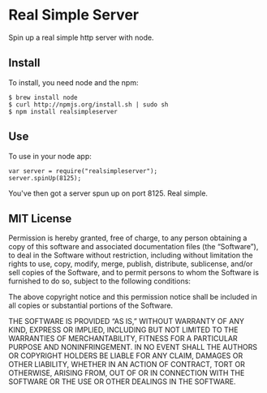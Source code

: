 Real Simple Server
==================

Spin up a real simple http server with node.

## Install

To install, you need node and the npm:

    $ brew install node
    $ curl http://npmjs.org/install.sh | sudo sh
    $ npm install realsimpleserver

## Use

To use in your node app:

    var server = require("realsimpleserver");
    server.spinUp(8125);

You've then got a server spun up on port 8125. Real simple.


## MIT License

Permission is hereby granted, free of charge, to any person obtaining a copy of this software and associated documentation files (the “Software”), to deal in the Software without restriction, including without limitation the rights to use, copy, modify, merge, publish, distribute, sublicense, and/or sell copies of the Software, and to permit persons to whom the Software is furnished to do so, subject to the following conditions:

The above copyright notice and this permission notice shall be included in all copies or substantial portions of the Software.

THE SOFTWARE IS PROVIDED “AS IS,” WITHOUT WARRANTY OF ANY KIND, EXPRESS OR IMPLIED, INCLUDING BUT NOT LIMITED TO THE WARRANTIES OF MERCHANTABILITY, FITNESS FOR A PARTICULAR PURPOSE AND NONINFRINGEMENT. IN NO EVENT SHALL THE AUTHORS OR COPYRIGHT HOLDERS BE LIABLE FOR ANY CLAIM, DAMAGES OR OTHER LIABILITY, WHETHER IN AN ACTION OF CONTRACT, TORT OR OTHERWISE, ARISING FROM, OUT OF OR IN CONNECTION WITH THE SOFTWARE OR THE USE OR OTHER DEALINGS IN THE SOFTWARE.
